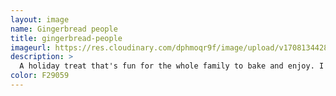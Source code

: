 ```yaml
---
layout: image
name: Gingerbread people
title: gingerbread-people
imageurl: https://res.cloudinary.com/dphmoqr9f/image/upload/v1708134428/Katelyn%20Smith%20Bakes/gingerbread-people.jpg
description: >
  A holiday treat that's fun for the whole family to bake and enjoy. I fold some orange zest into the gingerbread to give it a little extra pop!
color: F29059
---
```

